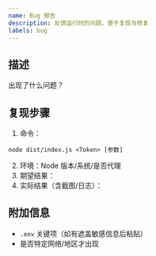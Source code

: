 ```yaml
---
name: Bug 报告
description: 反馈运行时的问题，便于复现与修复
labels: bug
---
```


## 描述
出现了什么问题？

## 复现步骤
1. 命令：
```
node dist/index.js <Token> [参数]
```
2. 环境：Node 版本/系统/是否代理
3. 期望结果：
4. 实际结果（含截图/日志）：

## 附加信息
- `.env` 关键项（如有遮盖敏感信息后粘贴）
- 是否特定网络/地区才出现
